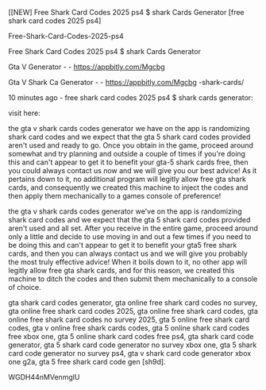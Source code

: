[[NEW] Free Shark Card Codes 2025 ps4 $ shark Cards Generator [free shark card codes 2025 ps4]

Free-Shark-Card-Codes-2025-ps4

Free Shark Card Codes 2025 ps4 $ shark Cards Generator

Gta V Generator - - https://appbitly.com/Mgcbg

Gta V Shark Ca Generator - - https://appbitly.com/Mgcbg
-shark-cards/

10 minutes ago - free shark card codes 2025 ps4 $ shark cards generator:

visit here:

the gta v shark cards codes generator we have on the app is randomizing shark card codes and we expect that the gta 5 shark card codes provided aren't used and ready to go. Once you obtain in the game, proceed around somewhat and try planning and outside a couple of times if you're doing this and can't appear to get it to benefit your gta-5 shark cards free, then you could always contact us now and we will give you our best advice! As it pertains down to it, no additional program will legitly allow free gta shark cards, and consequently we created this machine to inject the codes and then apply them mechanically to a games console of preference!

the gta v shark cards codes generator we've on the app is randomizing shark card codes and we expect that the gta 5 shark card codes provided aren't used and all set. After you receive in the entire game, proceed around only a little and decide to use moving in and out a few times if you need to be doing this and can't appear to get it to benefit your gta5 free shark cards, and then you can always contact us and we will give you probably the most truly effective advice! When it boils down to it, no other app will legitly allow free gta shark cards, and for this reason, we created this machine to ditch the codes and then submit them mechanically to a console of choice.

gta shark card codes generator, gta online free shark card codes no survey, gta online free shark card codes 2025, gta online free shark card codes, gta online free shark card codes no survey 2025, gta 5 online free shark card codes, gta v online free shark cards codes, gta 5 online shark card codes free xbox one, gta 5 online shark card codes free ps4, gta shark card code generator, gta 5 shark card code generator no survey xbox one, gta 5 shark card code generator no survey ps4, gta v shark card code generator xbox one g2a, gta 5 free shark card code gen [sh9d].

WGDH44nMVenmglU

